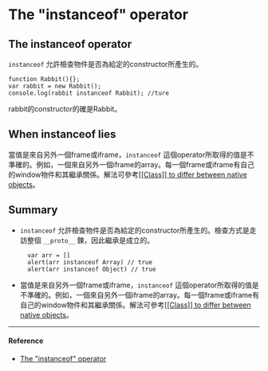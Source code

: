 # The "instanceof" operator
## The instanceof operator
`instanceof` 允許檢查物件是否為給定的constructor所產生的。

    function Rabbit(){};
    var rabbit = new Rabbit();
    console.log(rabbit instanceof Rabbit); //ture

rabbit的constructor的確是Rabbit。

## When instanceof lies
當值是來自另外一個frame或iframe，`instanceof` 這個operator所取得的值是不準確的。例如，一個來自另外一個iframe的array。每一個frame或iframe有自己的window物件和其繼承關係。解法可參考[[[Class]] to differ between native objects](http://javascript.info/tutorial/type-detection#class-to-differ-between-native-objects)。

## Summary
- `instanceof` 允許檢查物件是否為給定的constructor所產生的。檢查方式是走訪整個 `__proto__` 鍊，因此繼承是成立的。

        var arr = []
        alert(arr instanceof Array) // true
        alert(arr instanceof Object) // true

- 當值是來自另外一個frame或iframe，`instanceof` 這個operator所取得的值是不準確的。例如，一個來自另外一個iframe的array。每一個frame或iframe有自己的window物件和其繼承關係。解法可參考[[[Class]] to differ between native objects](http://javascript.info/tutorial/type-detection#class-to-differ-between-native-objects)。

---
#### Reference
- [The "instanceof" operator](http://javascript.info/tutorial/instanceof)
